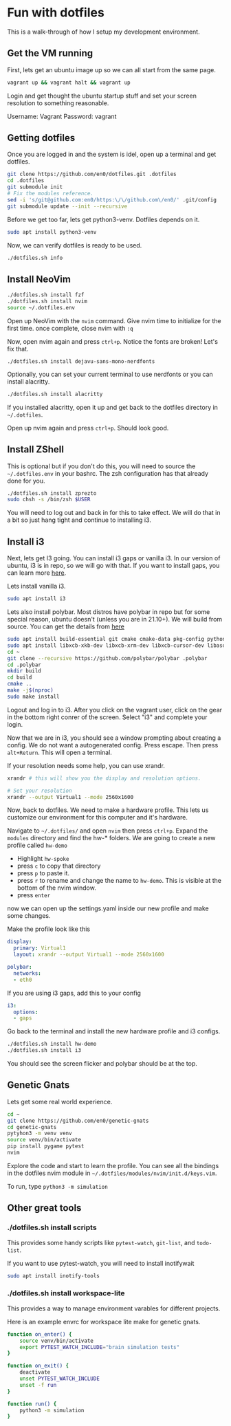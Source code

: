 # Fun with dotfiles

This is a walk-through of how I setup my development environment.

## Get the VM running

First, lets get an ubuntu image up so we can all start from the same page.

```bash
vagrant up && vagrant halt && vagrant up
```

Login and get thought the ubuntu startup stuff and set your screen resolution to something
reasonable.

Username: Vagrant
Password: vagrant


## Getting dotfiles

Once you are logged in and the system is idel, open up a terminal and get dotfiles.

```bash
git clone https://github.com/en0/dotfiles.git .dotfiles
cd .dotfiles
git submodule init
# Fix the modules reference.
sed -i 's/git@github.com:en0/https:\/\/github.com\/en0/' .git/config
git submodule update --init --recursive
```

Before we get too far, lets get python3-venv. Dotfiles depends on it.

```bash
sudo apt install python3-venv
```

Now, we can verify dotfiles is ready to be used.

```bash
./dotfiles.sh info
```

## Install NeoVim

```bash
./dotfiles.sh install fzf
./dotfiles.sh install nvim
source ~/.dotfiles.env
```

Open up NeoVim with the `nvim` command.  Give nvim time to initialize for the first time. once
complete, close nvim with `:q`

Now, open nvim again and press `ctrl+p`. Notice the fonts are broken! Let's fix that.

```
./dotfiles.sh install dejavu-sans-mono-nerdfonts
```

Optionally, you can set your current terminal to use nerdfonts or you can install alacritty.

```bash
./dotfiles.sh install alacritty
```

If you installed alacritty, open it up and get back to the dotfiles directory in `~/.dotfiles`.

Open up nvim again and press `ctrl+p`. Should look good.

## Install ZShell

This is optional but if you don't do this, you will need to source the `~/.dotfiles.env` in your
bashrc.  The zsh configuration has that already done for you.

```bash
./dotfiles.sh install zprezto
sudo chsh -s /bin/zsh $USER
```

You will need to log out and back in for this to take effect. We will do that in a bit so just hang
tight and continue to installing i3.


## Install i3

Next, lets get I3 going. You can install i3 gaps or vanilla i3. In our version of ubuntu, i3 is in
repo, so we will go with that. If you want to install gaps, you can learn more
[here](https://github.com/Airblader/i3#:~:text=Gaps%20are%20the%20namesake%20feature,spacing%20along%20the%20screen%20edges).


Lets install vanilla i3.

```bash
sudo apt install i3
```

Lets also install polybar. Most distros have polybar in repo but for some special reason, ubuntu
doesn't (unless you are in 21.10+). We will build from source. You can get the details from
[here](https://github.com/polybar/polybar/wiki/Compiling)

```bash
sudo apt install build-essential git cmake cmake-data pkg-config python3-sphinx python3-packaging libuv1-dev libcairo2-dev libxcb1-dev libxcb-util0-dev libxcb-randr0-dev libxcb-composite0-dev python3-xcbgen xcb-proto libxcb-image0-dev libxcb-ewmh-dev libxcb-icccm4-dev
sudo apt install libxcb-xkb-dev libxcb-xrm-dev libxcb-cursor-dev libasound2-dev libpulse-dev i3-wm libjsoncpp-dev libmpdclient-dev libcurl4-openssl-dev libnl-genl-3-dev
cd ~
git clone --recursive https://github.com/polybar/polybar .polybar
cd .polybar
mkdir build
cd build
cmake ..
make -j$(nproc)
sudo make install
```

Logout and log in to i3. After you click on the vagrant user, click on the gear in the bottom right
conrer of the screen. Select "i3" and complete your login.

Now that we are in i3, you should see a window prompting about creating a config. We do not want a
autogenerated config.  Press escape.  Then press `alt+Return`. This will open a terminal.

If your resolution needs some help, you can use xrandr. 

```bash
xrandr # this will show you the display and resolution options.

# Set your resolution
xrandr --output Virtual1 --mode 2560x1600
```

Now, back to dotfiles. We need to make a hardware profile. This lets us customize our environment
for this computer and it's hardware. 

Navigate to `~/.dotfiles/` and open `nvim` then press `ctrl+p`.  Expand the `modules` directory and
find the hw-* folders.  We are going to create a new profile called `hw-demo`

- Highlight `hw-spoke`
- press `c` to copy that directory
- press `p` to paste it.
- press `r` to rename and change the name to `hw-demo`. This is visible at the bottom of the nvim
  window.
- press `enter`

now we can open up the settings.yaml inside our new profile and make some changes.

Make the profile look like this

```yaml
display:
  primary: Virtual1
  layout: xrandr --output Virtual1 --mode 2560x1600

polybar:
  networks:
  - eth0
```

If you are using i3 gaps, add this to your config

```yaml
i3:
  options:
  - gaps
```

Go back to the terminal and install the new hardware profile and i3 configs.

```bash
./dotfiles.sh install hw-demo
./dotfiles.sh install i3
```

You should see the screen flicker and polybar should be at the top.

## Genetic Gnats

Lets get some real world experience.

```bash
cd ~
git clone https://github.com/en0/genetic-gnats
cd genetic-gnats
pytyhon3 -m venv venv
source venv/bin/activate
pip install pygame pytest
nvim
```

Explore the code and start to learn the profile.  You can see all the bindings in the dotfiles nvim
module in `~/.dotfiles/modules/nvim/init.d/keys.vim`.

To run, type `python3 -m simulation`

## Other great tools

### ./dotfiles.sh install scripts

This provides some handy scripts like `pytest-watch`, `git-list`, and `todo-list`.

If you want to use pytest-watch, you will need to install inotifywait

```bash
sudo apt install inotify-tools
```

### ./dotfiles.sh install workspace-lite

This provides a way to manage environment varables for different projects.

Here is an example envrc for workspace lite make for genetic gnats.

```bash
function on_enter() {
    source venv/bin/activate
    export PYTEST_WATCH_INCLUDE="brain simulation tests"
}

function on_exit() {
    deactivate
    unset PYTEST_WATCH_INCLUDE
    unset -f run
}

function run() {
    python3 -m simulation
}
```
